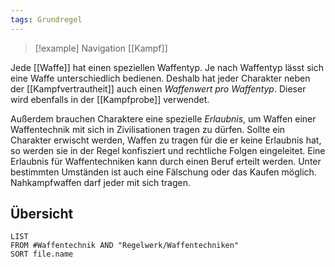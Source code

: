 ```yaml
---
tags: Grundregel
---
```

> [!example] Navigation 
>  [[Kampf]]

Jede [[Waffe]] hat einen speziellen Waffentyp. Je nach Waffentyp lässt sich eine Waffe unterschiedlich bedienen. Deshalb hat jeder Charakter neben der [[Kampfvertrautheit]] auch einen *Waffenwert pro Waffentyp*. Dieser wird ebenfalls in der [[Kampfprobe]] verwendet. 

Außerdem brauchen Charaktere eine spezielle *Erlaubnis*, um Waffen einer Waffentechnik mit sich in Zivilisationen tragen zu dürfen. Sollte ein Charakter erwischt werden, Waffen zu tragen für die er keine Erlaubnis hat, so werden sie in der Regel konfisziert und rechtliche Folgen eingeleitet. Eine Erlaubnis für Waffentechniken kann durch einen Beruf erteilt werden. Unter bestimmten Umständen ist auch eine Fälschung oder das Kaufen möglich. Nahkampfwaffen darf jeder mit sich tragen.


## Übersicht
```dataview
LIST
FROM #Waffentechnik AND "Regelwerk/Waffentechniken"
SORT file.name
```